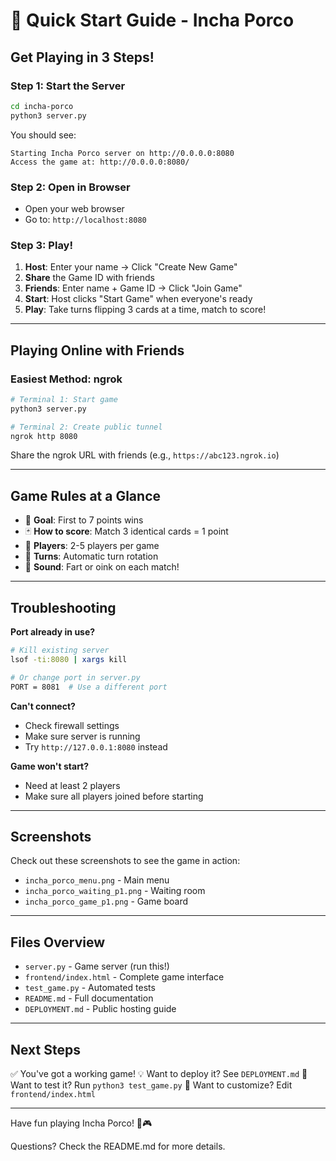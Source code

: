 # 🚀 Quick Start Guide - Incha Porco

## Get Playing in 3 Steps!

### Step 1: Start the Server
```bash
cd incha-porco
python3 server.py
```

You should see:
```
Starting Incha Porco server on http://0.0.0.0:8080
Access the game at: http://0.0.0.0:8080/
```

### Step 2: Open in Browser
- Open your web browser
- Go to: `http://localhost:8080`

### Step 3: Play!
1. **Host**: Enter your name → Click "Create New Game"
2. **Share** the Game ID with friends
3. **Friends**: Enter name + Game ID → Click "Join Game"  
4. **Start**: Host clicks "Start Game" when everyone's ready
5. **Play**: Take turns flipping 3 cards at a time, match to score!

---

## Playing Online with Friends

### Easiest Method: ngrok
```bash
# Terminal 1: Start game
python3 server.py

# Terminal 2: Create public tunnel
ngrok http 8080
```

Share the ngrok URL with friends (e.g., `https://abc123.ngrok.io`)

---

## Game Rules at a Glance

- 🎯 **Goal**: First to 7 points wins
- 🃏 **How to score**: Match 3 identical cards = 1 point
- 👥 **Players**: 2-5 players per game
- 🔄 **Turns**: Automatic turn rotation
- 🎵 **Sound**: Fart or oink on each match!

---

## Troubleshooting

**Port already in use?**
```bash
# Kill existing server
lsof -ti:8080 | xargs kill

# Or change port in server.py
PORT = 8081  # Use a different port
```

**Can't connect?**
- Check firewall settings
- Make sure server is running
- Try `http://127.0.0.1:8080` instead

**Game won't start?**
- Need at least 2 players
- Make sure all players joined before starting

---

## Screenshots

Check out these screenshots to see the game in action:
- `incha_porco_menu.png` - Main menu
- `incha_porco_waiting_p1.png` - Waiting room
- `incha_porco_game_p1.png` - Game board

---

## Files Overview

- `server.py` - Game server (run this!)
- `frontend/index.html` - Complete game interface
- `test_game.py` - Automated tests
- `README.md` - Full documentation
- `DEPLOYMENT.md` - Public hosting guide

---

## Next Steps

✅ You've got a working game!
💡 Want to deploy it? See `DEPLOYMENT.md`
🧪 Want to test it? Run `python3 test_game.py`
🎨 Want to customize? Edit `frontend/index.html`

---

Have fun playing Incha Porco! 🐷🎮

Questions? Check the README.md for more details.
